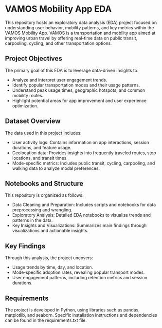 # VAMOS Mobility App EDA
This repository hosts an exploratory data analysis (EDA) project focused on understanding user behavior, mobility patterns, and key metrics within the VAMOS Mobility App. VAMOS is a transportation and mobility app aimed at improving urban travel by offering real-time data on public transit, carpooling, cycling, and other transportation options.

## Project Objectives
The primary goal of this EDA is to leverage data-driven insights to:

- Analyze and interpret user engagement trends.
- Identify popular transportation modes and their usage patterns.
- Understand peak usage times, geographic hotspots, and common mobility routes.
- Highlight potential areas for app improvement and user experience optimization.

## Dataset Overview
The data used in this project includes:

- User activity logs: Contains information on app interactions, session durations, and feature usage.
- Geolocation data: Provides insights into frequently traveled routes, stop locations, and transit times.
- Mode-specific metrics: Includes public transit, cycling, carpooling, and walking data to analyze modal preferences.

## Notebooks and Structure
This repository is organized as follows:

- Data Cleaning and Preparation: Includes scripts and notebooks for data preprocessing and wrangling.
- Exploratory Analysis: Detailed EDA notebooks to visualize trends and patterns in the data.
- Key Insights and Visualizations: Summarizes main findings through visualizations and actionable insights.

## Key Findings
Through this analysis, the project uncovers:

- Usage trends by time, day, and location.
- Mode-specific adoption rates, revealing popular transport modes.
- User engagement patterns, including retention metrics and session durations.

## Requirements
The project is developed in Python, using libraries such as pandas, matplotlib, and seaborn. Specific installation instructions and dependencies can be found in the requirements.txt file.
